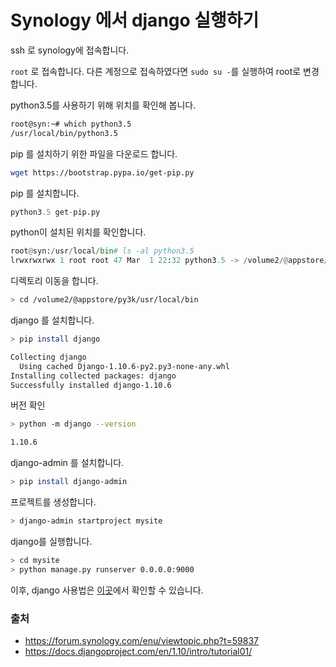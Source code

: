 # Synology 에서 django 실행하기

ssh 로 synology에 접속합니다. 

`root` 로 접속합니다. 다른 계정으로 접속하였다면 `sudo su -`를 실행하여 root로 변경합니다. 

python3.5를 사용하기 위해 위치를 확인해 봅니다.

```sh
root@syn:~# which python3.5
/usr/local/bin/python3.5
```

pip 를 설치하기 위한 파일을 다운로드 합니다.

```sh
wget https://bootstrap.pypa.io/get-pip.py
```

pip 를 설치합니다. 

```python
python3.5 get-pip.py
```

python이 설치된 위치를 확인합니다. 

```python
root@syn:/usr/local/bin# ls -al python3.5
lrwxrwxrwx 1 root root 47 Mar  1 22:32 python3.5 -> /volume2/@appstore/py3k/usr/local/bin/python3.5
```

디렉토리 이동을 합니다. 

```sh
> cd /volume2/@appstore/py3k/usr/local/bin
```

django 를 설치합니다. 

```sh
> pip install django

Collecting django
  Using cached Django-1.10.6-py2.py3-none-any.whl
Installing collected packages: django
Successfully installed django-1.10.6
```

버전 확인

```sh
> python -m django --version

1.10.6
```

django-admin 를 설치합니다. 

```sh
> pip install django-admin
```


프로젝트를 생성합니다. 

```sh
> django-admin startproject mysite
```

django를 실행합니다. 

```sh
> cd mysite
> python manage.py runserver 0.0.0.0:9000
```

이후, django 사용법은 [이곳](https://docs.djangoproject.com/en/1.10/intro/tutorial01/)에서 확인할 수 있습니다. 

### 출처

- https://forum.synology.com/enu/viewtopic.php?t=59837
- https://docs.djangoproject.com/en/1.10/intro/tutorial01/

